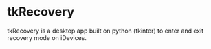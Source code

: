 # tkRecovery

tkRecovery is a desktop app built on python (tkinter) to enter and exit recovery mode on iDevices.
